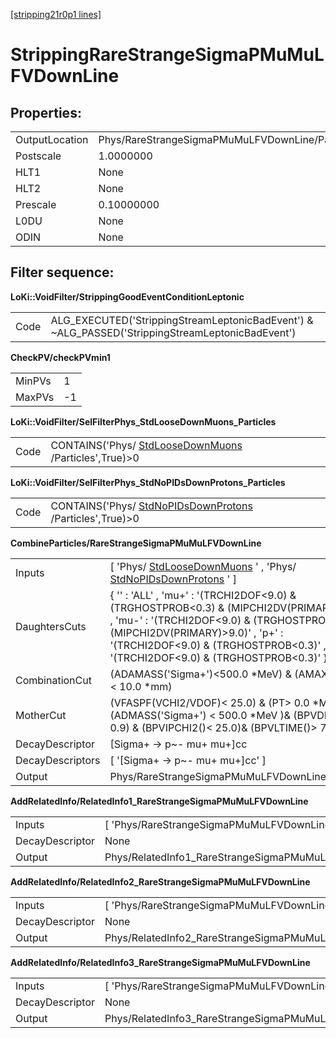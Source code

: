 [[stripping21r0p1 lines]](./stripping21r0p1-leptonic)

# StrippingRareStrangeSigmaPMuMuLFVDownLine

## Properties:

|                |                                                 |
|----------------|-------------------------------------------------|
| OutputLocation | Phys/RareStrangeSigmaPMuMuLFVDownLine/Particles |
| Postscale      | 1.0000000                                       |
| HLT1           | None                                            |
| HLT2           | None                                            |
| Prescale       | 0.10000000                                      |
| L0DU           | None                                            |
| ODIN           | None                                            |

## Filter sequence:

**LoKi::VoidFilter/StrippingGoodEventConditionLeptonic**

|      |                                                                                                   |
|------|---------------------------------------------------------------------------------------------------|
| Code | ALG_EXECUTED('StrippingStreamLeptonicBadEvent') & \~ALG_PASSED('StrippingStreamLeptonicBadEvent') |

**CheckPV/checkPVmin1**

|        |     |
|--------|-----|
| MinPVs | 1   |
| MaxPVs | -1  |

**LoKi::VoidFilter/SelFilterPhys_StdLooseDownMuons_Particles**

|      |                                                                                               |
|------|-----------------------------------------------------------------------------------------------|
| Code | CONTAINS('Phys/ [StdLooseDownMuons](./stripping21r0p1-stdloosedownmuons) /Particles',True)\>0 |

**LoKi::VoidFilter/SelFilterPhys_StdNoPIDsDownProtons_Particles**

|      |                                                                                                     |
|------|-----------------------------------------------------------------------------------------------------|
| Code | CONTAINS('Phys/ [StdNoPIDsDownProtons](./stripping21r0p1-stdnopidsdownprotons) /Particles',True)\>0 |

**CombineParticles/RareStrangeSigmaPMuMuLFVDownLine**

|                  |                                                                                                                                                                                                                                                                                |
|------------------|--------------------------------------------------------------------------------------------------------------------------------------------------------------------------------------------------------------------------------------------------------------------------------|
| Inputs           | [ 'Phys/ [StdLooseDownMuons](./stripping21r0p1-stdloosedownmuons) ' , 'Phys/ [StdNoPIDsDownProtons](./stripping21r0p1-stdnopidsdownprotons) ' ]                                                                                                                              |
| DaughtersCuts    | { '' : 'ALL' , 'mu+' : '(TRCHI2DOF\<9.0) & (TRGHOSTPROB\<0.3) & (MIPCHI2DV(PRIMARY)\>9.0)' , 'mu-' : '(TRCHI2DOF\<9.0) & (TRGHOSTPROB\<0.3) & (MIPCHI2DV(PRIMARY)\>9.0)' , 'p+' : '(TRCHI2DOF\<9.0) & (TRGHOSTPROB\<0.3)' , 'p\~-' : '(TRCHI2DOF\<9.0) & (TRGHOSTPROB\<0.3)' } |
| CombinationCut   | (ADAMASS('Sigma+')\<500.0 \*MeV) & (AMAXDOCA('')\< 10.0 \*mm)                                                                                                                                                                                                                  |
| MotherCut        | (VFASPF(VCHI2/VDOF)\< 25.0) & (PT\> 0.0 \*MeV)& (ADMASS('Sigma+') \< 500.0 \*MeV )& (BPVDIRA \> 0.9) & (BPVIPCHI2()\< 25.0)& (BPVLTIME()\> 7.0 \* ps)                                                                                                                          |
| DecayDescriptor  | [Sigma+ -\> p\~- mu+ mu+]cc                                                                                                                                                                                                                                                  |
| DecayDescriptors | [ '[Sigma+ -\> p\~- mu+ mu+]cc' ]                                                                                                                                                                                                                                          |
| Output           | Phys/RareStrangeSigmaPMuMuLFVDownLine/Particles                                                                                                                                                                                                                                |

**AddRelatedInfo/RelatedInfo1_RareStrangeSigmaPMuMuLFVDownLine**

|                 |                                                              |
|-----------------|--------------------------------------------------------------|
| Inputs          | [ 'Phys/RareStrangeSigmaPMuMuLFVDownLine' ]                |
| DecayDescriptor | None                                                         |
| Output          | Phys/RelatedInfo1_RareStrangeSigmaPMuMuLFVDownLine/Particles |

**AddRelatedInfo/RelatedInfo2_RareStrangeSigmaPMuMuLFVDownLine**

|                 |                                                              |
|-----------------|--------------------------------------------------------------|
| Inputs          | [ 'Phys/RareStrangeSigmaPMuMuLFVDownLine' ]                |
| DecayDescriptor | None                                                         |
| Output          | Phys/RelatedInfo2_RareStrangeSigmaPMuMuLFVDownLine/Particles |

**AddRelatedInfo/RelatedInfo3_RareStrangeSigmaPMuMuLFVDownLine**

|                 |                                                              |
|-----------------|--------------------------------------------------------------|
| Inputs          | [ 'Phys/RareStrangeSigmaPMuMuLFVDownLine' ]                |
| DecayDescriptor | None                                                         |
| Output          | Phys/RelatedInfo3_RareStrangeSigmaPMuMuLFVDownLine/Particles |
